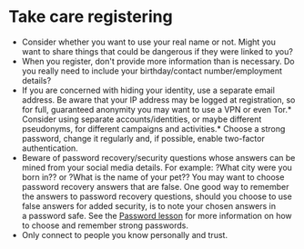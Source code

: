 [Title]: # (Take care registering )
[Difficulty]: # (Beginner)
[Order]: # (1)

# Take care registering 

*   Consider whether you want to use your real name or not. Might you want to share things that could be dangerous if they were linked to you?
*   When you register, don't provide more information than is necessary. Do you really need to include your birthday/contact number/employment details?
*   If you are concerned with hiding your identity, use a separate email address. Be aware that your IP address may be logged at registration, so for full, guaranteed anonymity you may want to use a VPN or even Tor.*   Consider using separate accounts/identities, or maybe different pseudonyms, for different campaigns and activities.*   Choose a strong password, change it regularly and, if possible, enable two-factor authentication.
*   Beware of password recovery/security questions whose answers can be mined from your social media details. For example: ?What city were you born in?? or ?What is the name of your pet?? You may want to choose password recovery answers that are false. One good way to remember the answers to password recovery questions, should you choose to use false answers for added security, is to note your chosen answers in a password safe. See the [Password lesson](umbrella://lesson/passwords) for more information on how to choose and remember strong passwords.
*   Only connect to people you know personally and trust.